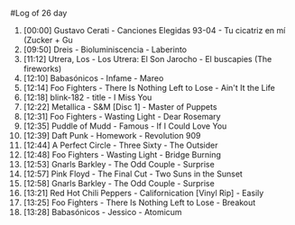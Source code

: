 #Log of 26 day

1. [00:00] Gustavo Cerati - Canciones Elegidas 93-04 - Tu cicatriz en mí (Zucker + Gu
1. [09:50] Dreis - Bioluminiscencia - Laberinto
1. [11:12] Utrera, Los - Los Utrera: El Son Jarocho - El buscapies (The fireworks)
1. [12:10] Babasónicos - Infame - Mareo
1. [12:14] Foo Fighters - There Is Nothing Left to Lose - Ain't It the Life
1. [12:18] blink-182 - title - I Miss You
1. [12:22] Metallica - S&M [Disc 1] - Master of Puppets
1. [12:31] Foo Fighters - Wasting Light - Dear Rosemary
1. [12:35] Puddle of Mudd - Famous - If I Could Love You
1. [12:39] Daft Punk - Homework - Revolution 909
1. [12:44] A Perfect Circle - Three Sixty - The Outsider
1. [12:48] Foo Fighters - Wasting Light - Bridge Burning
1. [12:53] Gnarls Barkley - The Odd Couple - Surprise
1. [12:57] Pink Floyd - The Final Cut - Two Suns in the Sunset
1. [12:58] Gnarls Barkley - The Odd Couple - Surprise
1. [13:21] Red Hot Chili Peppers - Californication [Vinyl Rip] - Easily
1. [13:25] Foo Fighters - There Is Nothing Left to Lose - Breakout
1. [13:28] Babasónicos - Jessico - Atomicum
